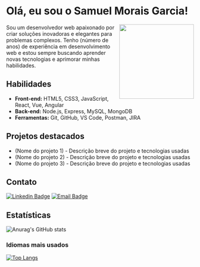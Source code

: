 <!-- Seção: Introdução -->
# Olá, eu sou o Samuel Morais Garcia!

<img align="right" width="200" height="200" src="https://c.tenor.com/M54OJrV7Zu8AAAAC/programmer.gif">

Sou um desenvolvedor web apaixonado por criar soluções inovadoras e elegantes para problemas complexos. Tenho (número de anos) de experiência em desenvolvimento web e estou sempre buscando aprender novas tecnologias e aprimorar minhas habilidades.

<!-- Seção: Habilidades -->
## Habilidades

- **Front-end:** HTML5, CSS3, JavaScript, React, Vue, Angular
- **Back-end:** Node.js, Express, MySQL, MongoDB
- **Ferramentas:** Git, GitHub, VS Code, Postman, JIRA

<!-- Seção: Projetos destacados -->
## Projetos destacados

- (Nome do projeto 1) - Descrição breve do projeto e tecnologias usadas
- (Nome do projeto 2) - Descrição breve do projeto e tecnologias usadas
- (Nome do projeto 3) - Descrição breve do projeto e tecnologias usadas

<!-- Seção: Contato -->
## Contato

[![Linkedin Badge](https://img.shields.io/badge/-seulinkedin-blue?style=flat-square&logo=Linkedin&logoColor=white&link=seulinkedinurl)](https://www.linkedin.com/in/samuel-morais-garcia-4a823b244/)
[![Email Badge](https://img.shields.io/badge/-seuemail-red?style=flat-square&logo=Gmail&logoColor=white&link=mailto:seuemail)](mailto:seuemail)

<!-- Seção: Estatísticas e gráficos -->
## Estatísticas

![Anurag's GitHub stats](https://github-readme-stats.vercel.app/api?username=SamuelMorais030202&show_icons=true&theme=radical)

### Idiomas mais usados

[![Top Langs](https://github-readme-stats.vercel.app/api/top-langs/?username=SamuelMorais030202&layout=compact)](https://github.com/anuraghazra/github-readme-stats)
